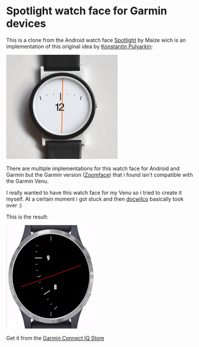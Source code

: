 # Spotlight watch face for Garmin devices

This is a clone from the Android watch face [Spotlight](https://play.google.com/store/apps/details?id=com.maize.spotlight) by Maize wich is an implementation of this original idea by [Konstantin Pulyarkin](http://hop-picker.tumblr.com/post/51065757240):

![Watch](images/original_idea.gif)

There are multiple implementations for this watch face for Android and Garmin but the Garmin version ([Zoomface](https://apps.garmin.com/en-US/apps/15d521ab-e562-4fde-a708-852102025a75)) that i found isn't compatible with the Garmin Venu.

I really wanted to have this watch face for my Venu so i tried to create it myself. At a certain moment i got stuck and then [docwilco](https://github.com/docwilco) basically took over :)

This is the result:

![animated watch face](images/animated_watch_face_small.gif)

Get it from the [Garmin Connect IQ Store](https://apps.garmin.com/en-US/apps/b900b0b7-930c-4889-8878-bfae92a72b82)
